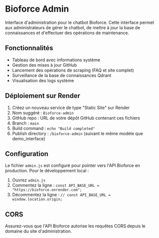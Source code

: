 # Bioforce Admin

Interface d'administration pour le chatbot Bioforce. Cette interface permet aux administrateurs de gérer le chatbot, de mettre à jour la base de connaissances et d'effectuer des opérations de maintenance.

## Fonctionnalités

- Tableau de bord avec informations système
- Gestion des mises à jour GitHub
- Lancement des opérations de scraping (FAQ et site complet)
- Surveillance de la base de connaissances Qdrant
- Visualisation des logs système

## Déploiement sur Render

1. Créez un nouveau service de type "Static Site" sur Render
2. Nom suggéré : `Bioforce-admin`
3. GitHub repo : URL de votre dépôt GitHub contenant ces fichiers
4. Branch : `main`
5. Build command : `echo "Build completed"`
6. Publish directory : `/bioforce-admin` (suivant le même modèle que demo_interface)

## Configuration

Le fichier `admin.js` est configuré pour pointer vers l'API Bioforce en production. Pour le développement local :

1. Ouvrez `admin.js`
2. Commentez la ligne : `const API_BASE_URL = "https://bioforce.onrender.com";`
3. Décommentez la ligne : `// const API_BASE_URL = window.location.origin;`

## CORS

Assurez-vous que l'API Bioforce autorise les requêtes CORS depuis le domaine du site d'administration.